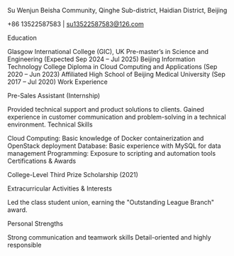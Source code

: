 Su Wenjun
Beisha Community, Qinghe Sub-district, Haidian District, Beijing

+86 13522587583 | su13522587583@126.com

Education

Glasgow International College (GIC), UK
Pre-master’s in Science and Engineering (Expected Sep 2024 – Jul 2025)
Beijing Information Technology College
Diploma in Cloud Computing and Applications (Sep 2020 – Jun 2023)
Affiliated High School of Beijing Medical University
(Sep 2017 – Jul 2020)
Work Experience

Pre-Sales Assistant (Internship)

Provided technical support and product solutions to clients.
Gained experience in customer communication and problem-solving in a technical environment.
Technical Skills

Cloud Computing: Basic knowledge of Docker containerization and OpenStack deployment
Database: Basic experience with MySQL for data management
Programming: Exposure to scripting and automation tools
Certifications & Awards

College-Level Third Prize Scholarship (2021)

Extracurricular Activities & Interests

Led the class student union, earning the "Outstanding League Branch" award.

Personal Strengths

Strong communication and teamwork skills
Detail-oriented and highly responsible
